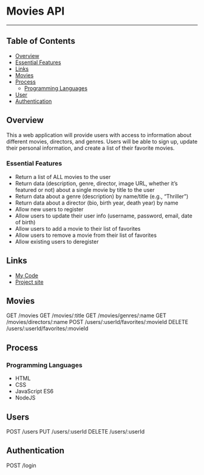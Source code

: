 # Movies API
-----------

## Table of Contents
- [Overview](#overview)
- [Essential Features](#essential-features)
- [Links](#links)
- [Movies](movies)
- [Process](#process)
  - [Programming Languages](#programming-languages)
- [User](#users)
- [Authentication](#authentication)


## Overview
This a web application will provide users with access to information about different
movies, directors, and genres. Users will be able to sign up, update their
personal information, and create a list of their favorite movies.


### Essential Features
  - Return a list of ALL movies to the user
  - Return data (description, genre, director, image URL, whether it’s featured or not) about a
  single movie by title to the user
  - Return data about a genre (description) by name/title (e.g., “Thriller”)
  - Return data about a director (bio, birth year, death year) by name
  - Allow new users to register
  - Allow users to update their user info (username, password, email, date of birth)
  - Allow users to add a movie to their list of favorites
  - Allow users to remove a movie from their list of favorites
  - Allow existing users to deregister


## Links
 - [My Code](https://github.com/Yafet4275/movie_api)
 - [Project site]()


## Movies
  GET /movies
  GET /movies/:title
  GET /movies/genres/:name
  GET /movies/directors/:name
  POST /users/:userId/favorites/:movieId
  DELETE /users/:userId/favorites/:movieId


## Process
### Programming Languages
 - HTML
 - CSS
 - JavaScript ES6
 - NodeJS


## Users
  POST /users
  PUT /users/:userId
  DELETE /users/:userId


## Authentication
  POST /login



